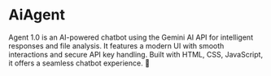 # AiAgent
Agent 1.0 is an AI-powered chatbot using the Gemini AI API for intelligent responses and file analysis. It features a modern UI with smooth interactions and secure API key handling. Built with HTML, CSS, JavaScript, it offers a seamless chatbot experience. 🚀
